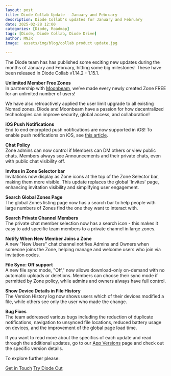 ```yaml
---
layout: post
title: Diode Collab Update - January and February
description: Diode Collab's updates for January and February
date: 2025-02-28 12:00
categories: [Diode, Roadmap]
tags: [Diode, Diode Collab, Diode Drive]
author: MNJR
image: 	assets/img/blog/collab product update.jpg

---
```


The Diode team has has published some exciting new updates during the months of January and February, hitting some big milestones! These have been released in Diode Collab v1.14.2 - 1.15.1.

**Unlimited Member Free Zones**
<br>In partnership with [Moonbeam](https://moonbeam.network/), we’ve made every newly created Zone FREE for an unlimited number of users! 

We have also retroactively applied the user limit upgrade to all existing Nomad zones. Diode and Moonbeam have a passion for how decentralized technologies can improve security, global access, and collaboration!

**iOS Push Notifications**
<br>End to end encrypted push notifications are now supported in iOS! To enable push notifications on iOS, see [this article](https://app.docs.diode.io/docs/using/enable-push-notifications/).

**Chat Policy**
<br>Zone admins can now control if Members can DM others or view public chats. Members always see Announcements and their private chats, even with public chat visibility off.

**Invites in Zone Selector bar**
<br>Invitations now display as Zone icons at the top of the Zone Selector bar, making them more visible. This update replaces the global 'Invites' page, enhancing invitation visibility and simplifying user engagement.

**Search Global Zones Page**
<br>The global Zones listing page now has a search bar to help people with large numbers of Zones find the one they want to interact with.

**Search Private Channel Members**
<br>The private chat member selection now has a search icon - this makes it easy to add specific team members to a private channel in large zones.

**Notify When New Member Joins a Zone**
<br>A new "New Users" chat channel notifies Admins and Owners when someone joins the Zone, helping manage and welcome users who join via invitation codes.

**File Sync: Off support**
<br>A new file sync mode, "Off," now allows download-only on-demand with no automatic uploads or deletions. Members can choose their sync mode if permitted by Zone policy, while admins and owners always have full control.

**Show Device Details in File History**
<br>The Version History log now shows users which of their devices modified a file, while others see only the user who made the change.


**Bug Fixes** 
<br>
The team addressed various bugs including the reduction of duplicate notifications, navigation to unsynced file locations, reduced battery usage on devices, and the improvement of the global page load time.  

If you want to read more about the specifics of each update and read through the additional updates, go to our [App Versions](https://app.docs.diode.io/docs/versions/1-15-1/) page and check out the specific version details.

To explore further please:
<div class="story__buttons">
  <a href="{{"https://contactdiode.paperform.co"}}" class="btn" target="">Get in Touch</a>
  <a href="#download-app" class="btn popup-open" target="">Try Diode Out</a>
</div>

